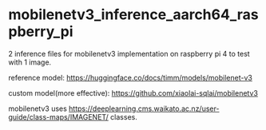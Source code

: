 # mobilenetv3_inference_aarch64_raspberry_pi

2 inference files for mobilenetv3 implementation on raspberry pi 4 to test with 1 image.

reference model:
https://huggingface.co/docs/timm/models/mobilenet-v3

custom model(more effective):
https://github.com/xiaolai-sqlai/mobilenetv3

mobilenetv3 uses https://deeplearning.cms.waikato.ac.nz/user-guide/class-maps/IMAGENET/ classes.
